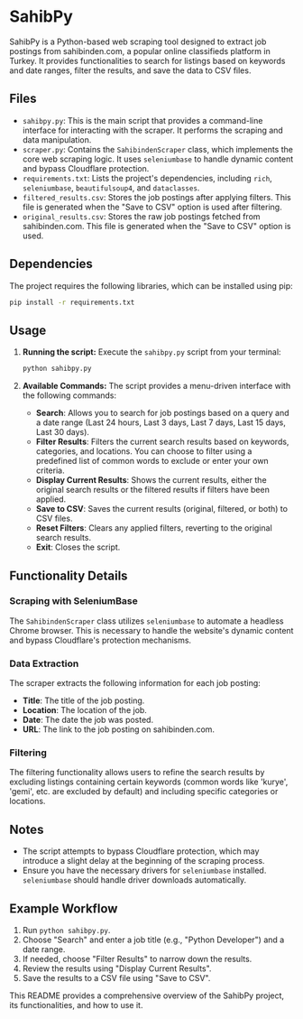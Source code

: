 # SahibPy

SahibPy is a Python-based web scraping tool designed to extract job postings from sahibinden.com, a popular online classifieds platform in Turkey. It provides functionalities to search for listings based on keywords and date ranges, filter the results, and save the data to CSV files.

## Files

* `sahibpy.py`: This is the main script that provides a command-line interface for interacting with the scraper. It performs the scraping and data manipulation.
* `scraper.py`: Contains the `SahibindenScraper` class, which implements the core web scraping logic. It uses `seleniumbase` to handle dynamic content and bypass Cloudflare protection.
* `requirements.txt`: Lists the project's dependencies, including `rich`, `seleniumbase`, `beautifulsoup4`, and `dataclasses`.
* `filtered_results.csv`: Stores the job postings after applying filters. This file is generated when the "Save to CSV" option is used after filtering.
* `original_results.csv`: Stores the raw job postings fetched from sahibinden.com. This file is generated when the "Save to CSV" option is used.

## Dependencies

The project requires the following libraries, which can be installed using pip:

```bash
pip install -r requirements.txt
```

## Usage

1. **Running the script:**
    Execute the `sahibpy.py` script from your terminal:

    ```bash
    python sahibpy.py
    ```

2. **Available Commands:**
    The script provides a menu-driven interface with the following commands:

    *   **Search**: Allows you to search for job postings based on a query and a date range (Last 24 hours, Last 3 days, Last 7 days, Last 15 days, Last 30 days).
    *   **Filter Results**: Filters the current search results based on keywords, categories, and locations. You can choose to filter using a predefined list of common words to exclude or enter your own criteria.
    *   **Display Current Results**: Shows the current results, either the original search results or the filtered results if filters have been applied.
    *   **Save to CSV**: Saves the current results (original, filtered, or both) to CSV files.
    *   **Reset Filters**: Clears any applied filters, reverting to the original search results.
    *   **Exit**: Closes the script.

## Functionality Details

### Scraping with SeleniumBase

The `SahibindenScraper` class utilizes `seleniumbase` to automate a headless Chrome browser. This is necessary to handle the website's dynamic content and bypass Cloudflare's protection mechanisms.

### Data Extraction

The scraper extracts the following information for each job posting:

*   **Title**: The title of the job posting.
*   **Location**: The location of the job.
*   **Date**: The date the job was posted.
*   **URL**: The link to the job posting on sahibinden.com.

### Filtering

The filtering functionality allows users to refine the search results by excluding listings containing certain keywords (common words like 'kurye', 'gemi', etc. are excluded by default) and including specific categories or locations.

## Notes

*   The script attempts to bypass Cloudflare protection, which may introduce a slight delay at the beginning of the scraping process.
*   Ensure you have the necessary drivers for `seleniumbase` installed. `seleniumbase` should handle driver downloads automatically.

## Example Workflow

1. Run `python sahibpy.py`.
2. Choose "Search" and enter a job title (e.g., "Python Developer") and a date range.
3. If needed, choose "Filter Results" to narrow down the results.
4. Review the results using "Display Current Results".
5. Save the results to a CSV file using "Save to CSV".

This README provides a comprehensive overview of the SahibPy project, its functionalities, and how to use it.
